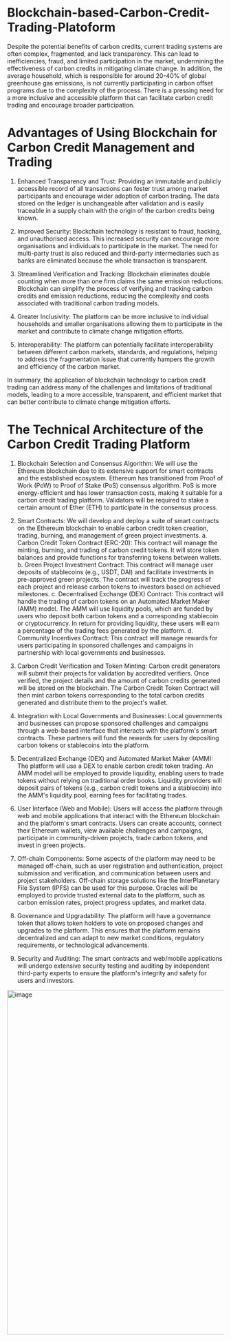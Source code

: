 # Blockchain-based-Carbon-Credit-Trading-Platoform

Despite the potential benefits of carbon credits, current trading systems are often complex, fragmented, and lack transparency. This can lead to inefficiencies, fraud, and limited participation in the market, undermining the effectiveness of carbon credits in mitigating climate change. In addition, the average household, which is responsible for around 20-40% of global greenhouse gas emissions, is not currently participating in carbon offset programs due to the complexity of the process. There is a pressing need for a more inclusive and accessible platform that can facilitate carbon credit trading and encourage broader participation.


# Advantages of Using Blockchain for Carbon Credit Management and Trading
 
1. Enhanced Transparency and Trust: Providing an immutable and publicly accessible record of all transactions can foster trust among market participants and encourage wider adoption of carbon trading. The data stored on the ledger is unchangeable after validation and is easily traceable in a supply chain with the origin of the carbon credits being known.

2. Improved Security: Blockchain technology is resistant to fraud, hacking, and unauthorised access. This increased security can encourage more organisations and individuals to participate in the market. The need for multi-party trust is also reduced and third-party intermediaries such as banks are eliminated because the whole transaction is transparent.

3. Streamlined Verification and Tracking: Blockchain eliminates double counting when more than one firm claims the same emission reductions. Blockchain can simplify the process of verifying and tracking carbon credits and emission reductions, reducing the complexity and costs associated with traditional carbon trading models.

4. Greater Inclusivity: The platform can be more inclusive to individual households and smaller organisations allowing them to participate in the market and contribute to climate change mitigation efforts.

5. Interoperability: The platform can potentially facilitate interoperability between different carbon markets, standards, and regulations, helping to address the fragmentation issue that currently hampers the growth and efficiency of the carbon market.

In summary, the application of blockchain technology to carbon credit trading can address many of the challenges and limitations of traditional models, leading to a more accessible, transparent, and efficient market that can better contribute to climate change mitigation efforts.

# The Technical Architecture of the Carbon Credit Trading Platform 

1.	Blockchain Selection and Consensus Algorithm: We will use the Ethereum blockchain due to its extensive support for smart contracts and the established ecosystem. Ethereum has transitioned from Proof of Work (PoW) to Proof of Stake (PoS) consensus algorithm. PoS is more energy-efficient and has lower transaction costs, making it suitable for a carbon credit trading platform. Validators will be required to stake a certain amount of Ether (ETH) to participate in the consensus process.

2.	Smart Contracts: We will develop and deploy a suite of smart contracts on the Ethereum blockchain to enable carbon credit token creation, trading, burning, and management of green project investments.
a. Carbon Credit Token Contract (ERC-20): This contract will manage the minting, burning, and trading of carbon credit tokens. It will store token balances and provide functions for transferring tokens between wallets.
b. Green Project Investment Contract: This contract will manage user deposits of stablecoins (e.g., USDT, DAI) and facilitate investments in pre-approved green projects. The contract will track the progress of each project and release carbon tokens to investors based on achieved milestones.
c. Decentralised Exchange (DEX) Contract: This contract will handle the trading of carbon tokens on an Automated Market Maker (AMM) model. The AMM will use liquidity pools, which are funded by users who deposit both carbon tokens and a corresponding stablecoin or cryptocurrency. In return for providing liquidity, these users will earn a percentage of the trading fees generated by the platform.
d. Community Incentives Contract: This contract will manage rewards for users participating in sponsored challenges and campaigns in partnership with local governments and businesses.

3.	Carbon Credit Verification and Token Minting: Carbon credit generators will submit their projects for validation by accredited verifiers. Once verified, the project details and the amount of carbon credits generated will be stored on the blockchain. The Carbon Credit Token Contract will then mint carbon tokens corresponding to the total carbon credits generated and distribute them to the project's wallet.

4.	Integration with Local Governments and Businesses: Local governments and businesses can propose sponsored challenges and campaigns through a web-based interface that interacts with the platform's smart contracts. These partners will fund the rewards for users by depositing carbon tokens or stablecoins into the platform.

5.	Decentralized Exchange (DEX) and Automated Market Maker (AMM): The platform will use a DEX to enable carbon credit token trading. An AMM model will be employed to provide liquidity, enabling users to trade tokens without relying on traditional order books. Liquidity providers will deposit pairs of tokens (e.g., carbon credit tokens and a stablecoin) into the AMM's liquidity pool, earning fees for facilitating trades.

6.	User Interface (Web and Mobile): Users will access the platform through web and mobile applications that interact with the Ethereum blockchain and the platform's smart contracts. Users can create accounts, connect their Ethereum wallets, view available challenges and campaigns, participate in community-driven projects, trade carbon tokens, and invest in green projects.

7.	Off-chain Components: Some aspects of the platform may need to be managed off-chain, such as user registration and authentication, project submission and verification, and communication between users and project stakeholders. Off-chain storage solutions like the InterPlanetary File System (IPFS) can be used for this purpose. Oracles will be employed to provide trusted external data to the platform, such as carbon emission rates, project progress updates, and market data.

8.	Governance and Upgradability: The platform will have a governance token that allows token holders to vote on proposed changes and upgrades to the platform. This ensures that the platform remains decentralized and can adapt to new market conditions, regulatory requirements, or technological advancements.

9.	Security and Auditing: The smart contracts and web/mobile applications will undergo extensive security testing and auditing by independent third-party experts to ensure the platform's integrity and safety for users and investors. 

<img width="800" alt="image" src="https://github.com/hashincludeim/Blockchain-based-Carbon-Credit-Trading-Platoform/assets/58355962/72e72b75-f2a7-416a-b474-1f515c5d5c97">


